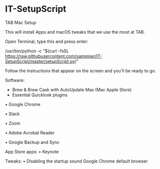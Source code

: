 # IT-SetupScript

TAB Mac Setup

This will install Apps and macOS tweaks that we use the most at TAB.

Open Terminal, type this and press enter:

/usr/bin/python -c "$(curl -fsSL https://raw.githubusercontent.com/sampiper/IT-SetupScript/master/setupScript.py)"

Follow the instructions that appear on the screen and you'll be ready to go.

Software: 

* Brew & Brew Cask with AutoUpdate Mas (Mac Apple Store) 
* Essential Quicklook plugins 

• Google Chrome 

• Slack 

• Zoom

• Adobe Acrobat Reader 

• Google Backup and Sync

App Store apps: 
• Keynote

Tweaks: 
• Disabling the startup sound Google Chrome default browser
